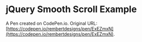 # jQuery Smooth Scroll Example

A Pen created on CodePen.io. Original URL: [https://codepen.io/rembertdesigns/pen/ExEZmxN](https://codepen.io/rembertdesigns/pen/ExEZmxN).

